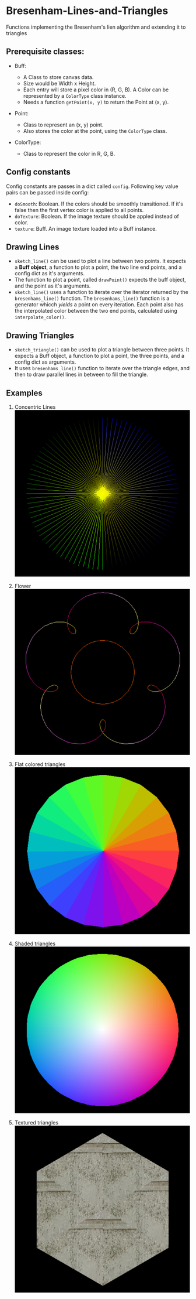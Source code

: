 # Bresenham-Lines-and-Triangles
Functions implementing the Bresenham's lien algorithm and extending it to triangles

## Prerequisite classes:
* Buff:
    * A Class to store canvas data. 
    * Size would be Width x Height.
    * Each entry will store a pixel color in (R, G, B). A Color can be represented by a `ColorType` class instance.
    * Needs a function `getPoint(x, y)` to return the Point at (x, y).

* Point:
    * Class to represent an (x, y) point.
    * Also stores the color at the point, using the `ColorType` class.

* ColorType:
    * Class to represent the color in R, G, B.

## Config constants
Config constants are passes in a dict called `config`.
Following key value pairs can be passed inside config:
* `doSmooth`: Boolean. If the colors should be smoothly transitioned. If it's false then the first vertex color is applied to all points.
* `doTexture`: Boolean. If the image texture should be appled instead of color.
* `texture`: Buff. An image texture loaded into a Buff instance.

## Drawing Lines
* `sketch_line()` can be used to plot a line between two points.
It expects a **Buff object**, a function to plot a point, the two line end points, and a config dict as it's arguments.
* The function to plot a point, called `drawPoint()` expects the buff object, and the point as it's arguments.
* `sketch_line()` uses a function to iterate over the iterator returned by the `bresenhams_line()` function. The `bresenhams_line()` function is a generator whicch *yields* a point on every iteration. Each point also has the interpolated color between the two end points, calculated using `interpolate_color()`.

## Drawing Triangles
* `sketch_triangle()` can be used to plot a triangle between three points. It expects a Buff object, a function to plot a point, the three points, and a config dict as arguments.
* It uses `bresenhams_line()` function to iterate over the triangle edges, and then to draw parallel lines in between to fill the triangle. 

## Examples
1) Concentric Lines
![Concentric Lines](./images/lines.png)

2) Flower
![Flower](./images/flower.png)

3) Flat colored triangles
![Flat Triangles](./images/triangles_1.png)

4) Shaded triangles
![Shaded Triangles](./images/triangles_2.png)

5) Textured triangles
![Textured Triangles](./images/triangles_textured.png)